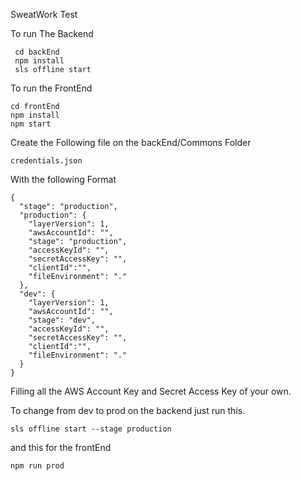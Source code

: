 SweatWork Test

To run The Backend

```
 cd backEnd
 npm install
 sls offline start

```

 To run the FrontEnd

 ```
 cd frontEnd
 npm install
 npm start
 ```
 Create the Following file on the backEnd/Commons Folder

 ```
 credentials.json
 ```

 With the following Format

 ```
 {
   "stage": "production",
   "production": {
     "layerVersion": 1,
     "awsAccountId": "",
     "stage": "production",
     "accessKeyId": "",
     "secretAccessKey": "",
     "clientId":"",
     "fileEnvironment": "."
   },
   "dev": {
     "layerVersion": 1,
     "awsAccountId": "",
     "stage": "dev",
     "accessKeyId": "",
     "secretAccessKey": "",
     "clientId":"",
     "fileEnvironment": "."
   }
 }
 ```

 Filling all the AWS Account Key and Secret Access Key of your own.

 To change from dev to prod on the backend just run this.

 ```
 sls offline start --stage production

 ```

 and this for the frontEnd

 ```
 npm run prod

 ```